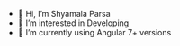 - 👋 Hi, I’m Shyamala Parsa
- 👀 I’m interested in  Developing 
- 🌱 I’m currently using Angular 7+ versions

<!---
ShyamalaParsa/ShyamalaParsa is a ✨ special ✨ repository because its `README.md` (this file) appears on your GitHub profile.
You can click the Preview link to take a look at your changes.
--->
